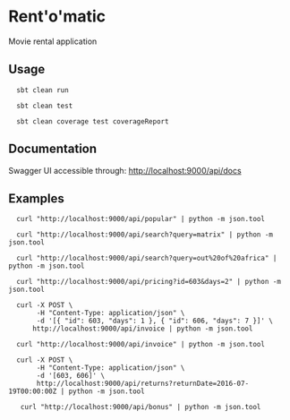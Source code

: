# Rent'o'matic

Movie rental application

## Usage

      sbt clean run
      
      sbt clean test
      
      sbt clean coverage test coverageReport

## Documentation

Swagger UI accessible through: [http://localhost:9000/api/docs](http://localhost:9000/api/docs)

## Examples

      curl "http://localhost:9000/api/popular" | python -m json.tool
      
      curl "http://localhost:9000/api/search?query=matrix" | python -m json.tool
      
      curl "http://localhost:9000/api/search?query=out%20of%20africa" | python -m json.tool

      curl "http://localhost:9000/api/pricing?id=603&days=2" | python -m json.tool
      
      curl -X POST \
           -H "Content-Type: application/json" \
           -d '[{ "id": 603, "days": 1 }, { "id": 606, "days": 7 }]' \
          http://localhost:9000/api/invoice | python -m json.tool
          
      curl "http://localhost:9000/api/invoice" | python -m json.tool
      
      curl -X POST \
           -H "Content-Type: application/json" \
           -d '[603, 606]' \
           http://localhost:9000/api/returns?returnDate=2016-07-19T00:00:00Z | python -m json.tool
           
       curl "http://localhost:9000/api/bonus" | python -m json.tool